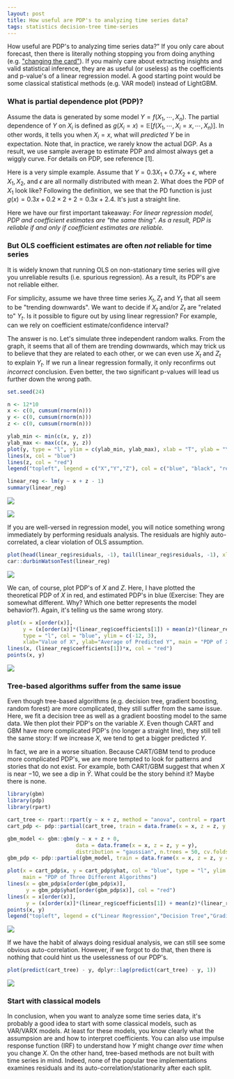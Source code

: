 ```yaml
---
layout: post
title: How useful are PDP's to analyzing time series data?
tags: statistics decision-tree time-series
---
```


How useful are PDP's to analyzing time series data?" If you only care about forecast, then there is literally nothing stopping you from doing anything (e.g. ["changing the card"](https://www.youtube.com/watch?v=eC5cE09Ypyc)). If you mainly care about extracting insights and valid statistical inference, they are as useful (or useless) as the coefficients and p-value's of a linear regression model. A good starting point would be some classical statistical methods (e.g. VAR model) instead of LightGBM.

### What is partial dependence plot (PDP)?
Assume the data is generated by some model $Y = f(X_1, \cdots, X_n)$. The partial dependence of $Y$ on $X_i$ is defined as $g(X_i = x) = \mathbb{E}[ f(X_1,\cdots,X_i = x, \cdots,X_n)]$. In other words, it tells you when $X_i = x$, what will _predicted_ $Y$ be in expectation. Note that, in practice, we rarely know the actual DGP. As a result, we use sample average to estimate PDP and almost always get a wiggly curve. For details on PDP, see reference [1].

Here is a very simple example. Assume that $Y = 0.3 X_1 + 0.7 X_2 + \epsilon$, where $X_1, X_2,$ and $\epsilon$ are all normally distributed with mean $2$. What does the PDP of $X_1$ look like? Following the definition, we see that the PD function is just $g(x) = 0.3x + 0.2 \times 2 + 2 = 0.3x + 2.4$. It's just a straight line.

Here we have our first important takeaway: _For linear regression model, PDP and coefficient estimates are "the same thing". As a result, PDP is reliable if and only if coefficient estimates are reliable._

### But OLS coefficient estimates are often _not_ reliable for time series

It is widely known that running OLS on non-stationary time series will give you unreliable results (i.e. spurious regression). As a result, its PDP's are not reliable either.

For simplicity, assume we have three time series $X_t, Z_t$ and $Y_t$ that all seem to be "trending downwards". We want to decide if $X_t$ and/or $Z_t$ are "related to" $Y_t$. Is it possible to figure out by using linear regression? For example, can we rely on coefficient estimate/confidence interval?

The answer is no. Let's simulate three independent random walks. From the graph, it seems that all of them are trending downwards, which may trick us to believe that they are related to each other, or we can even use $X_t$ and $Z_t$ to explain $Y_t$. If we run a linear regression formally, it only reconfirms out _incorrect_ conclusion. Even better, the two significant p-values will lead us further down the wrong path.

```R
set.seed(24)

n <- 12*10
x <- c(0, cumsum(rnorm(n)))
y <- c(0, cumsum(rnorm(n)))
z <- c(0, cumsum(rnorm(n)))

ylab_min <- min(c(x, y, z))
ylab_max <- max(c(x, y, z))
plot(y, type = "l", ylim = c(ylab_min, ylab_max), xlab = "T", ylab = "Y")
lines(x, col = "blue")
lines(z, col = "red")
legend("topleft", legend = c("X","Y","Z"), col = c("blue", "black", "red"), lty=1:1)

linear_reg <- lm(y ~ x + z - 1)
summary(linear_reg)
```

![]({{site.baseurl}}/assets/10_01.png)

![]({{site.baseurl}}/assets/10_06.png)

If you are well-versed in regression model, you will notice something wrong immediately by performing residuals analysis. The residuals are highly auto-correlated, a clear violation of OLS assumption.

```R
plot(head(linear_reg$residuals, -1), tail(linear_reg$residuals, -1), xlab = "lag(Residuals, 1)", ylab = "Residuals")
car::durbinWatsonTest(linear_reg)
```

![]({{site.baseurl}}/assets/10_02.png)

We can, of course, plot PDP's of $X$ and $Z$. Here, I have plotted the theoretical PDP of $X$ in red, and estimated PDP's in blue (Exercise: They are somewhat different. Why? Which one better represents the model behavior?). Again, it's telling us the same wrong story.

```R
plot(x = x[order(x)],
     y = (x[order(x)]*(linear_reg$coefficients[1]) + mean(z)*(linear_reg$coefficients[2])),
     type = "l", col = "blue", ylim = c(-12, 3),
     xlab="Value of X", ylab="Average of Predicted Y", main = "PDP of X")
lines(x, (linear_reg$coefficients[1])*x, col = "red")
points(x, y)
```

![]({{site.baseurl}}/assets/10_03.png)

### Tree-based algorithms suffer from the same issue
Even though tree-based algorithms (e.g. decision tree, gradient boosting, random forest) are more complicated, they still suffer from the same issue. Here, we fit a decision tree as well as a gradient boosting model to the same data. We then plot their PDP's on the variable $X$. Even though CART and GBM have more complicated PDP's (no longer a straight line), they still tell the same story: If we increase $X$, we tend to get a bigger predicted $Y$.

In fact, we are in a worse situation. Because CART/GBM tend to produce more complicated PDP's, we are more tempted to look for patterns and stories that do not exist. For example, both CART/GBM suggest that when $X$ is near $-10$, we see a dip in $\hat{Y}$. What could be the story behind it? Maybe there is none.

```R
library(gbm)
library(pdp)
library(rpart)

cart_tree <- rpart::rpart(y ~ x + z, method = "anova", control = rpart.control(minsplit = 2))
cart_pdp <- pdp::partial(cart_tree, train = data.frame(x = x, z = z, y = y), pred.var = "x", plot = FALSE)

gbm_model <- gbm::gbm(y ~ x + z + 0,
                      data = data.frame(x = x, z = z, y = y),
                      distribution = "gaussian", n.trees = 50, cv.folds = 10)
gbm_pdp <- pdp::partial(gbm_model, train = data.frame(x = x, z = z, y = y), pred.var = "x", plot = FALSE, n.trees = 45)

plot(x = cart_pdp$x, y = cart_pdp$yhat, col = "blue", type = "l", ylim = c(-12, 3), xlab = "Value of X", ylab = "Value of Y",
     main = "PDP of Three Different Algorithms")
lines(x = gbm_pdp$x[order(gbm_pdp$x)],
      y = gbm_pdp$yhat[order(gbm_pdp$x)], col = "red")
lines(x = x[order(x)],
      y = (x[order(x)]*(linear_reg$coefficients[1]) + mean(z)*(linear_reg$coefficients[2])))
points(x, y)
legend("topleft", legend = c("Linear Regression","Decision Tree","Gradient Boosting"), col = c("black", "blue", "red"), lty=1:1)
```

![]({{site.baseurl}}/assets/10_04.png)

If we have the habit of always doing residual analysis, we can still see some obvious auto-correlation. However, if we forgot to do that, then there is nothing that could hint us the uselessness of our PDP's.

```R
plot(predict(cart_tree) - y, dplyr::lag(predict(cart_tree) - y, 1))
```

![]({{site.baseurl}}/assets/10_05.png)

### Start with classical models
In conclusion, when you want to analyze some time series data, it's probably a good idea to start with some classical models, such as VAR/VARX models. At least for these models, you know clearly what the assumpsion are and how to interpret coefficients. You can also use impulse response function (IRF) to understand how $Y$ might change _over time_ when you change $X$. On the other hand, tree-based methods are not built with time series in mind. Indeed, none of the popular tree implementations examines residuals and its auto-correlation/stationarity after each split.
